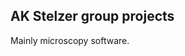 ## AK Stelzer group projects

Mainly microscopy software.

<!---
stelzerlab/stelzerlab is a ✨ special ✨ repository because its `README.md` (this file) appears on your GitHub profile.
You can click the Preview link to take a look at your changes.
--->
